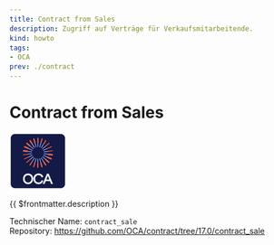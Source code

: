 ```yaml
---
title: Contract from Sales
description: Zugriff auf Verträge für Verkaufsmitarbeitende.
kind: howto
tags:
- OCA
prev: ./contract
---
```

# Contract from Sales
![icon_oca_app](attachments/icon_oca_app.png)

{{ $frontmatter.description }}

Technischer Name: `contract_sale`\
Repository: <https://github.com/OCA/contract/tree/17.0/contract_sale>